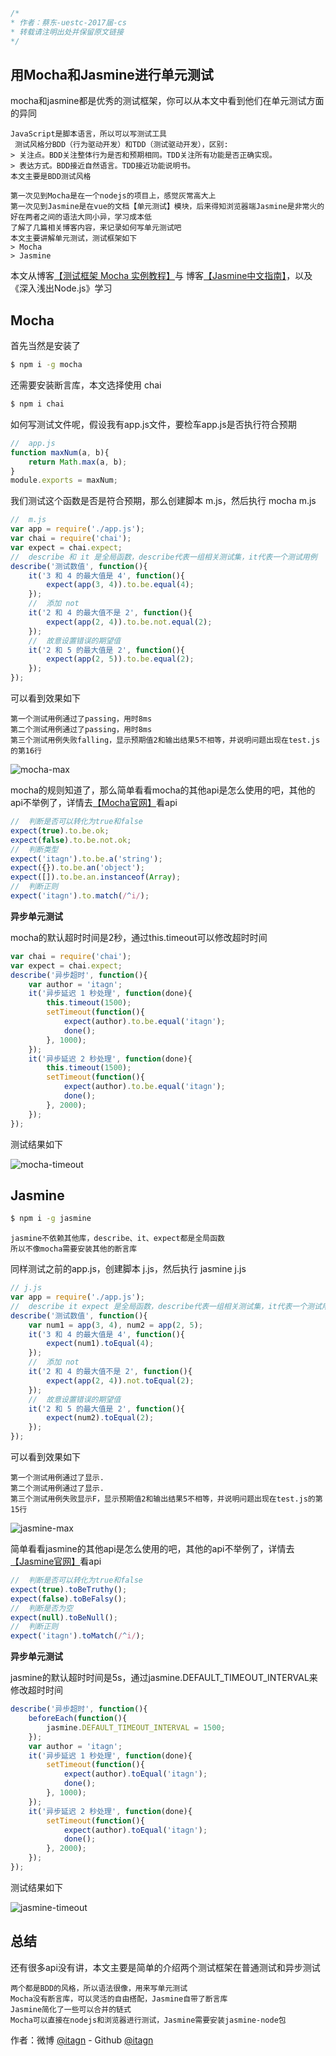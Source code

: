 ﻿```javascript
/*
* 作者：蔡东-uestc-2017届-cs
* 转载请注明出处并保留原文链接
*/
```
## 用Mocha和Jasmine进行单元测试
mocha和jasmine都是优秀的测试框架，你可以从本文中看到他们在单元测试方面的异同

    JavaScript是脚本语言，所以可以写测试工具
     测试风格分BDD（行为驱动开发）和TDD（测试驱动开发），区别:
    > 关注点。BDD关注整体行为是否和预期相同。TDD关注所有功能是否正确实现。
    > 表达方式。BDD接近自然语言。TDD接近功能说明书。
    本文主要是BDD测试风格
    
    第一次见到Mocha是在一个nodejs的项目上，感觉灰常高大上
    第一次见到Jasmine是在vue的文档【单元测试】模块，后来得知浏览器端Jasmine是非常火的
    好在两者之间的语法大同小异，学习成本低
    了解了几篇相关博客内容，来记录如何写单元测试吧
    本文主要讲解单元测试，测试框架如下
    > Mocha
    > Jasmine

本文从博客[【测试框架 Mocha 实例教程】](http://www.ruanyifeng.com/blog/2015/12/a-mocha-tutorial-of-examples.html)与 博客[【Jasmine中文指南】](https://yq.aliyun.com/articles/53426)，以及《深入浅出Node.js》学习
## Mocha
首先当然是安装了
```cmd
$ npm i -g mocha
```
还需要安装断言库，本文选择使用 chai
```cmd
$ npm i chai
```
如何写测试文件呢，假设我有app.js文件，要检车app.js是否执行符合预期
```javascript
//  app.js
function maxNum(a, b){
    return Math.max(a, b);
}
module.exports = maxNum;
```
我们测试这个函数是否是符合预期，那么创建脚本 m.js，然后执行 mocha m.js
```javascript
//  m.js
var app = require('./app.js');
var chai = require('chai');
var expect = chai.expect;
//  describe 和 it 是全局函数，describe代表一组相关测试集，it代表一个测试用例
describe('测试数值', function(){
    it('3 和 4 的最大值是 4', function(){
        expect(app(3, 4)).to.be.equal(4);
    });
    //  添加 not
    it('2 和 4 的最大值不是 2', function(){
        expect(app(2, 4)).to.be.not.equal(2);
    });
    //  故意设置错误的期望值
    it('2 和 5 的最大值是 2', function(){
        expect(app(2, 5)).to.be.equal(2);
    });
});
```
可以看到效果如下
    
    第一个测试用例通过了passing，用时8ms
    第二个测试用例通过了passing，用时8ms
    第三个测试用例失败falling，显示预期值2和输出结果5不相等，并说明问题出现在test.js的第16行

![mocha-max](https://github.com/itagn/blog/raw/master/Test/img/mocha-max.png)

mocha的规则知道了，那么简单看看mocha的其他api是怎么使用的吧，其他的api不举例了，详情去[【Mocha官网】]()看api
```javascript
//  判断是否可以转化为true和false
expect(true).to.be.ok;
expect(false).to.be.not.ok;
//  判断类型
expect('itagn').to.be.a('string');
expect({}).to.be.an('object');
expect([]).to.be.an.instanceof(Array);
//  判断正则
expect('itagn').to.match(/^i/);
```
**异步单元测试**

mocha的默认超时时间是2秒，通过this.timeout可以修改超时时间
```javascript
var chai = require('chai');
var expect = chai.expect;
describe('异步超时', function(){
    var author = 'itagn';
    it('异步延迟 1 秒处理', function(done){
        this.timeout(1500);
        setTimeout(function(){
            expect(author).to.be.equal('itagn');
            done();
        }, 1000);
    });
    it('异步延迟 2 秒处理', function(done){
        this.timeout(1500);
        setTimeout(function(){
            expect(author).to.be.equal('itagn');
            done();
        }, 2000);
    });
});
```
测试结果如下

![mocha-timeout](https://github.com/itagn/blog/raw/master/Test/img/mocha-timeout.png)

## Jasmine
```cmd
$ npm i -g jasmine
```

    jasmine不依赖其他库，describe、it、expect都是全局函数
    所以不像mocha需要安装其他的断言库
    
同样测试之前的app.js，创建脚本 j.js，然后执行 jasmine j.js
```javascript
// j.js
var app = require('./app.js');
//  describe it expect 是全局函数，describe代表一组相关测试集，it代表一个测试用例
describe('测试数值', function(){
    var num1 = app(3, 4), num2 = app(2, 5);
    it('3 和 4 的最大值是 4', function(){
        expect(num1).toEqual(4);
    });
    //  添加 not
    it('2 和 4 的最大值不是 2', function(){
        expect(app(2, 4)).not.toEqual(2);
    });
    //  故意设置错误的期望值
    it('2 和 5 的最大值是 2', function(){
        expect(num2).toEqual(2);
    });
});
```
可以看到效果如下
    
    第一个测试用例通过了显示.
    第二个测试用例通过了显示.
    第三个测试用例失败显示F，显示预期值2和输出结果5不相等，并说明问题出现在test.js的第15行

![jasmine-max](https://github.com/itagn/blog/raw/master/Test/img/jasmine-max.png)

简单看看jasmine的其他api是怎么使用的吧，其他的api不举例了，详情去[【Jasmine官网】](https://jasmine.github.io/api/2.9/global)看api
```javascript
//  判断是否可以转化为true和false
expect(true).toBeTruthy();
expect(false).toBeFalsy();
//  判断是否为空
expect(null).toBeNull();
//  判断正则
expect('itagn').toMatch(/^i/);
```
**异步单元测试**

jasmine的默认超时时间是5s，通过jasmine.DEFAULT_TIMEOUT_INTERVAL来修改超时时间
```javascript
describe('异步超时', function(){
    beforeEach(function(){
        jasmine.DEFAULT_TIMEOUT_INTERVAL = 1500;
    });
    var author = 'itagn';
    it('异步延迟 1 秒处理', function(done){
        setTimeout(function(){
            expect(author).toEqual('itagn');
            done();
        }, 1000);
    });
    it('异步延迟 2 秒处理', function(done){
        setTimeout(function(){
            expect(author).toEqual('itagn');
            done();
        }, 2000);
    });
});
```
测试结果如下

![jasmine-timeout](https://github.com/itagn/blog/raw/master/Test/img/jasmine-timeout.png)

## 总结
还有很多api没有讲，本文主要是简单的介绍两个测试框架在普通测试和异步测试

    两个都是BDD的风格，所以语法很像，用来写单元测试
    Mocha没有断言库，可以灵活的自由搭配，Jasmine自带了断言库
    Jasmine简化了一些可以合并的链式
    Mocha可以直接在nodejs和浏览器进行测试，Jasmine需要安装jasmine-node包


作者：微博 [@itagn][1] - Github [@itagn][2]

[1]: https://weibo.com/p/1005053782707172
[2]: https://github.com/itagn



